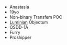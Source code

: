- Anastasia
- 19yo
- Non-binary Transfem POC
- [Luminian](https://lgbtqia.wiki/wiki/Luminian) Objectum
- OSDD-1A
- Furry
- Proshipper
